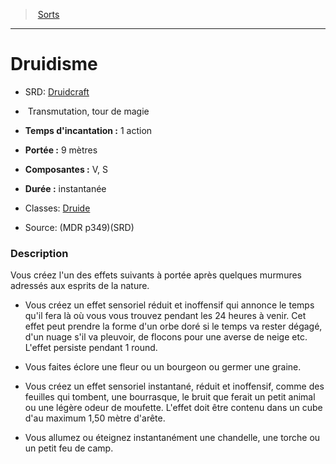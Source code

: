 ﻿> [Sorts](hd_spells.md)

---

# Druidisme

- SRD: [Druidcraft](srd_spells_druidcraft.md)

-  Transmutation, tour de magie

- **Temps d'incantation :** 1 action

- **Portée :** 9 mètres

- **Composantes :** V, S

- **Durée :** instantanée

- Classes: [Druide](hd_druid.md)

- Source: (MDR p349)(SRD)

### Description

Vous créez l'un des effets suivants à portée après quelques murmures adressés aux esprits de la nature.

* Vous créez un effet sensoriel réduit et inoffensif qui annonce le temps qu'il fera là où vous vous trouvez pendant les 24 heures à venir. Cet effet peut prendre la forme d'un orbe doré si le temps va rester dégagé, d'un nuage s'il va pleuvoir, de flocons pour une averse de neige etc. L'effet persiste pendant 1 round.

* Vous faites éclore une fleur ou un bourgeon ou germer une graine.

* Vous créez un effet sensoriel instantané, réduit et inoffensif, comme des feuilles qui tombent, une bourrasque, le bruit que ferait un petit animal ou une légère odeur de moufette. L'effet doit être contenu dans un cube d'au maximum 1,50 mètre d'arête.

* Vous allumez ou éteignez instantanément une chandelle, une torche ou un petit feu de camp.

